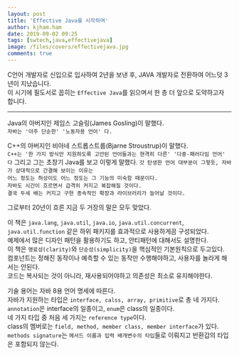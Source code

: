 ```yaml
---
layout: post
title: 'Effective Java를 시작하며'
author: kjham.ham
date: 2019-09-02 09:25
tags: [swtech,java,effectivejava]
image: /files/covers/effectivejava.jpg
comments: true
---
```


C언어 개발자로 신입으로 입사하여 2년을 보낸 후, JAVA 개발자로 전환하여 어느덧 3년이 지났습니다.  
이 시기에 필도서로 꼽히는 `Effective Java`를 읽으며서 한 층 더 앞으로 도약하고자 합니다.

-----

Java의 아버지인 제임스 고슬링(James Gosling)이 말했다.  
`자바는 '아주 단순한' '노동자용 언어' 다.`

C++의 아버지인 비아네 스트롭스트룹(Bjarne Stroustrup)이 말했다.  
`C++는 '한 가지 방식만 지원하도록 고안된 언어들과는 현격히 다른' '다중-패러다임 언어' 다`
그리고 그는 초창기 Java를 보고 이렇게 말했다.
`갓 탄생한 언어 대부분이 그렇듯, 자바가 상대적으로 간결해 보이는 이유는`  
`어느 정도는 허상이도 어느 정도는 그 기능의 미숙함 때문이다.`  
`자바도 시간이 흐르면서 급격히 커지고 복잡해질 것이다.`  
`결국 두세 배는 커지고 구현 종속적인 확장과 라이브러리가 늘어날 것이다.`  

그로부터 20년이 흐른 지금 두 거장의 말은 모두 맞았다.

이 책은 `java.lang`, `java.util`, `java.io`, `java.util.concurrent`, `java.util.function` 같은 하위 패키지를 효과적으로 사용하게끔 구성되었다.  
예제에서 많은 디자인 패턴을 활용하기도 하고, 안티패턴에 대해서도 설명한다.  
이 책은 `명료성(clarity)`와 `단순성(simplicity)`을 핵심적인 기본원칙으로 두고있다.  
컴포넌트는 정해진 동작이나 예측할 수 있는 동작만 수행해야하고, 사용자를 놀라게 해서는 안된다.  
코드는 복사되는 것이 아니라, 재사용되어야하고 의존성은 최소로 유지해야한다.  

기술 용어는 자바 8용 언어 명세에 따른다.  
자바가 지원하는 타입은 `interface, calss, array, primitive`로 총 네 가지다.  
`annotation`은 interface의 일종이고, `enum`은 class의 일종이다.  
네 가지 타입 중 처음 세 가지는 `reference type`이다.  
class의 멤버로는 `field, method, member class, member interface`가 있다.  
`methods signature`는 `메서드 이름과 입력 배개변수의 타입`들로 이뤄지고 반환갑의 타입은 포함되지 않는다.  


